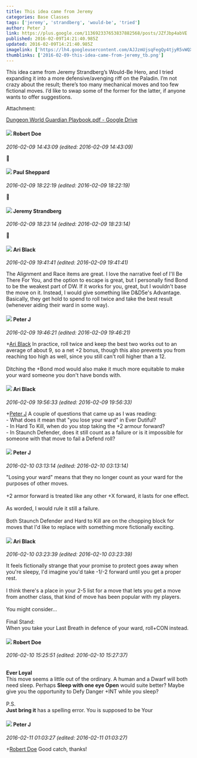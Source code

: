 ```yaml
---
title: This idea came from Jeremy
categories: Base Classes
tags: ['jeremy', 'strandberg', 'would-be', 'tried']
author: Peter J
link: https://plus.google.com/113692337653837882568/posts/JZfJbp4abVE
published: 2016-02-09T14:21:40.985Z
updated: 2016-02-09T14:21:40.985Z
imagelink: ['https://lh4.googleusercontent.com/AJJzmUjsqFegQy4tjyR5vWQX6h6K0Q7GM-FCqCw7kasdxcZ93YRVWErN3rdFm8ZnRze4Bb_bh84JiR4FRTstIBlA0s-gWwm4VJNLW_35XcN-Iz_U5PQToMH-CaoOjcn4PBtgWNFx=s1600']
thumblinks: ['2016-02-09-this-idea-came-from-jeremy_tb.png']
---
```


This idea came from Jeremy Strandberg’s Would-Be Hero, and I tried expanding it into a more defensive/avenging riff on the Paladin. I’m not crazy about the result; there’s too many mechanical moves and too few fictional moves. I’d like to swap some of the former for the latter, if anyone wants to offer suggestions.


Attachment:

<a href='https://drive.google.com/file/d/0BwbHes6iNuGrc2hhN2tiUWRDYWM/view?usp=sharing'>Dungeon World Guardian Playbook.pdf - Google Drive</a>


<div id='comment z13munagknnlf103d23njdfqcxerin4kk'>
  <h4><img src='{{site.baseurl}}//images/avatars/105487846931822189120_photo.jpg'> Robert Doe</h4>
      <p><cite>2016-02-09 14:43:09 (edited: 2016-02-09 14:43:09)</cite></p>
        <p>📌</p>
</div>
        

<div id='comment z13munagknnlf103d23njdfqcxerin4kk'>
  <h4><img src='{{site.baseurl}}//images/avatars/104270786361487360726_photo.jpg'> Paul Sheppard</h4>
      <p><cite>2016-02-09 18:22:19 (edited: 2016-02-09 18:22:19)</cite></p>
        <p>📌</p>
</div>
        

<div id='comment z13munagknnlf103d23njdfqcxerin4kk'>
  <h4><img src='{{site.baseurl}}//images/avatars/102595580176380683252_photo.jpg'> Jeremy Strandberg</h4>
      <p><cite>2016-02-09 18:23:14 (edited: 2016-02-09 18:23:14)</cite></p>
        <p>📌</p>
</div>
        

<div id='comment z13munagknnlf103d23njdfqcxerin4kk'>
  <h4><img src='{{site.baseurl}}//images/avatars/114340138562787667396_photo.jpg'> Ari Black</h4>
      <p><cite>2016-02-09 19:41:41 (edited: 2016-02-09 19:41:41)</cite></p>
        <p>The Alignment and Race items are great. I love the narrative feel of I&#39;ll Be There For You, and the option to escape is great, but I personally find Bond to be the weakest part of DW. If it works for you, great, but I wouldn&#39;t base the move on it. Instead, I would give something like D&amp;D5e&#39;s Advantage. Basically, they get hold to spend to roll twice and take the best result (whenever aiding their ward in some way).</p>
</div>
        

<div id='comment z13munagknnlf103d23njdfqcxerin4kk'>
  <h4><img src='{{site.baseurl}}//images/avatars/113692337653837882568_photo.jpg'> Peter J</h4>
      <p><cite>2016-02-09 19:46:21 (edited: 2016-02-09 19:46:21)</cite></p>
        <p><span class="proflinkWrapper"><span class="proflinkPrefix">+</span><a class="proflink" href="https://plus.google.com/114340138562787667396" oid="114340138562787667396">Ari Black</a></span> In practice, roll twice and keep the best two works out to an average of about 9, so a net +2 bonus, though this also prevents you from reaching too high as well, since you still can&#39;t roll higher than a 12.<br /><br />Ditching the +Bond mod would also make it much more equitable to make your ward someone you don&#39;t have bonds with.</p>
</div>
        

<div id='comment z13munagknnlf103d23njdfqcxerin4kk'>
  <h4><img src='{{site.baseurl}}//images/avatars/114340138562787667396_photo.jpg'> Ari Black</h4>
      <p><cite>2016-02-09 19:56:33 (edited: 2016-02-09 19:56:33)</cite></p>
        <p><span class="proflinkWrapper"><span class="proflinkPrefix">+</span><a class="proflink" href="https://plus.google.com/113692337653837882568" oid="113692337653837882568">Peter J</a></span> A couple of questions that came up as I was reading:<br />- What does it mean that &quot;you lose your ward&quot; in Ever Dutiful?<br />- In Hard To Kill, when do you stop taking the +2 armour forward?<br />- In Staunch Defender, does it still count as a failure or is it impossible for someone with that move to fail a Defend roll?</p>
</div>
        

<div id='comment z13munagknnlf103d23njdfqcxerin4kk'>
  <h4><img src='{{site.baseurl}}//images/avatars/113692337653837882568_photo.jpg'> Peter J</h4>
      <p><cite>2016-02-10 03:13:14 (edited: 2016-02-10 03:13:14)</cite></p>
        <p>&quot;Losing your ward&quot; means that they no longer count as your ward for the purposes of other moves.<br /><br />+2 armor forward is treated like any other +X forward, it lasts for one effect.<br /><br />As worded, I would rule it still a failure. <br /><br />Both Staunch Defender and Hard to Kill are on the chopping block for moves that I&#39;d like to replace with something more fictionally exciting.</p>
</div>
        

<div id='comment z13munagknnlf103d23njdfqcxerin4kk'>
  <h4><img src='{{site.baseurl}}//images/avatars/114340138562787667396_photo.jpg'> Ari Black</h4>
      <p><cite>2016-02-10 03:23:39 (edited: 2016-02-10 03:23:39)</cite></p>
        <p>It feels fictionally strange that your promise to protect goes away when you&#39;re sleepy, I&#39;d imagine you&#39;d take -1/-2 forward until you get a proper rest.<br /><br />I think there&#39;s a place in your 2-5 list for a move that lets you get a move from another class, that kind of move has been popular with my players.<br /><br />You might consider...<br /><br />Final Stand:<br />When you take your Last Breath in defence of your ward, roll+CON instead.</p>
</div>
        

<div id='comment z13munagknnlf103d23njdfqcxerin4kk'>
  <h4><img src='{{site.baseurl}}//images/avatars/105487846931822189120_photo.jpg'> Robert Doe</h4>
      <p><cite>2016-02-10 15:25:51 (edited: 2016-02-10 15:27:37)</cite></p>
        <p><br /><b>Ever Loyal</b><br />This move seems a little out of the ordinary. A human and a Dwarf will both need sleep.  Perhaps <b>Sleep with one eye Open</b> would suite better?  Maybe give you the opportunity to Defy Danger +INT while you sleep?﻿<br /><br />P.S.<br /><b>Just bring it</b> has a spelling error. You is supposed to be Your</p>
</div>
        

<div id='comment z13munagknnlf103d23njdfqcxerin4kk'>
  <h4><img src='{{site.baseurl}}//images/avatars/113692337653837882568_photo.jpg'> Peter J</h4>
      <p><cite>2016-02-11 01:03:27 (edited: 2016-02-11 01:03:27)</cite></p>
        <p><span class="proflinkWrapper"><span class="proflinkPrefix">+</span><a class="proflink" href="https://plus.google.com/105487846931822189120" oid="105487846931822189120">Robert Doe</a></span> Good catch, thanks!</p>
</div>
        